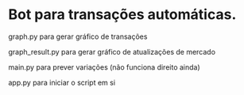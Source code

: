 # Bot para transações automáticas.

graph.py para gerar gráfico de transações

graph_result.py para gerar gráfico de atualizações de mercado 

main.py para prever variações (não funciona direito ainda)

app.py para iniciar o script em si
